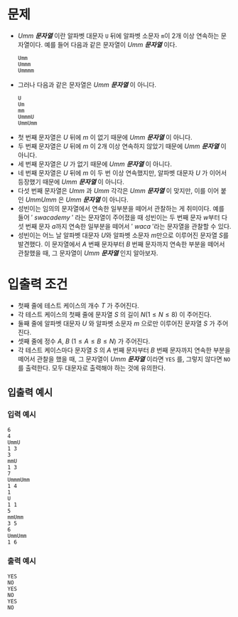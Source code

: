 # 문제
* $Umm$ **_문자열_** 이란 알파벳 대문자 `U` 뒤에 알파벳 소문자 `m`이 2개 이상 연속하는 문자열이다. 예를 들어 다음과 같은 문자열이 $Umm$ **_문자열_** 이다.
  ```
  Umm
  Ummm
  Ummmm
  ```
* 그러나 다음과 같은 문자열은 $Umm$ **_문자열_** 이 아니다.
  ```
  U
  Um
  mm
  UmmmU
  UmmUmm
  ```
* 첫 번째 문자열은 $U$ 뒤에 $m$ 이 없기 때문에 $Umm$ **_문자열_** 이 아니다.
* 두 번째 문자열은 $U$ 뒤에 $m$ 이 2개 이상 연속하지 않았기 때문에 $Umm$ **_문자열_** 이 아니다.
* 세 번째 문자열은 $U$ 가 없기 때문에 $Umm$ **_문자열_** 이 아니다.
* 네 번째 문자열은 $U$ 뒤에 $m$ 이 두 번 이상 연속했지만, 알파벳 대문자 $U$ 가 이어서 등장했기 때문에 $Umm$ **_문자열_** 이 아니다.
* 다섯 번째 문자열은 $Umm$ 과 $Umm$ 각각은 $Umm$ **_문자열_** 이 맞지만, 이를 이어 붙인 $UmmUmm$ 은 $Umm$ **_문자열_** 이 아니다.
* 성빈이는 임의의 문자열에서 연속한 일부분을 떼어서 관찰하는 게 취미이다. 예를 들어 $'\ swacademy\ '$ 라는 문자열이 주어졌을 때 성빈이는 두 번째 문자 $w$부터 다섯 번째 문자 $a$까지 연속한 일부분을 떼어서 $'\ waca\ '$라는 문자열을 관찰할 수 있다.
* 성빈이는 어느 날 알파벳 대문자 $U$와 알파벳 소문자 $m$만으로 이루어진 문자열 $S$를 발견했다. 이 문자열에서 $A$ 번째 문자부터 $B$ 번째 문자까지 연속한 부분을 떼어서 관찰했을 때, 그 문자열이 $Umm$ **_문자열_** 인지 알아보자.
   
# 입출력 조건
* 첫째 줄에 테스트 케이스의 개수 $T$ 가 주어진다.
* 각 테스트 케이스의 첫째 줄에 문자열 $S$ 의 길이 $N(1\le N\le 8)$ 이 주어진다.
* 둘째 줄에 알파벳 대문자 $U$ 와 알파벳 소문자 $m$ 으로만 이루어진 문자열 $S$ 가 주어진다.
* 셋째 줄에 정수 $A,\ B\ (1\le A\le B\le N)$ 가 주어진다.
* 각 테스트 케이스마다 문자열 $S$ 의 $A$ 번째 문자부터 $B$ 번째 문자까지 연속한 부분을 떼어서 관찰을 했을 때, 그 문자열이 $Umm$ **_문자열_** 이라면 `YES` 를, 그렇지 않다면 `NO` 를 출력한다. 모두 대문자로 출력해야 하는 것에 유의한다.
   
## 입출력 예시
### 입력 예시
```
6
4
UmmU
1 3
3
mmU
1 3
7
UmmmUmm
1 4
1
U
1 1
5
mmUmm
3 5
6
UmmUmm
1 6
```
### 출력 예시
```
YES
NO
YES
NO
YES
NO
```
